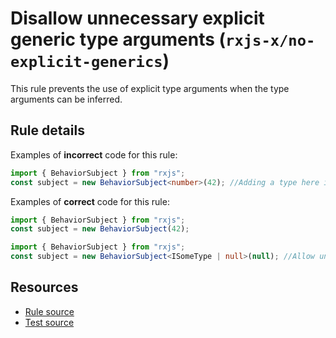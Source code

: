 # Disallow unnecessary explicit generic type arguments (`rxjs-x/no-explicit-generics`)

<!-- end auto-generated rule header -->

This rule prevents the use of explicit type arguments when the type arguments can be inferred.

## Rule details

Examples of **incorrect** code for this rule:

```ts
import { BehaviorSubject } from "rxjs";
const subject = new BehaviorSubject<number>(42); //Adding a type here is not useful
```

Examples of **correct** code for this rule:

```ts
import { BehaviorSubject } from "rxjs";
const subject = new BehaviorSubject(42);
```

```ts
import { BehaviorSubject } from "rxjs";
const subject = new BehaviorSubject<ISomeType | null>(null); //Allow union types to be defined, useful when things can be nullable
```

## Resources

- [Rule source](/src/rules/no-explicit-generics.ts)
- [Test source](/tests/rules/no-explicit-generics.test.ts)
